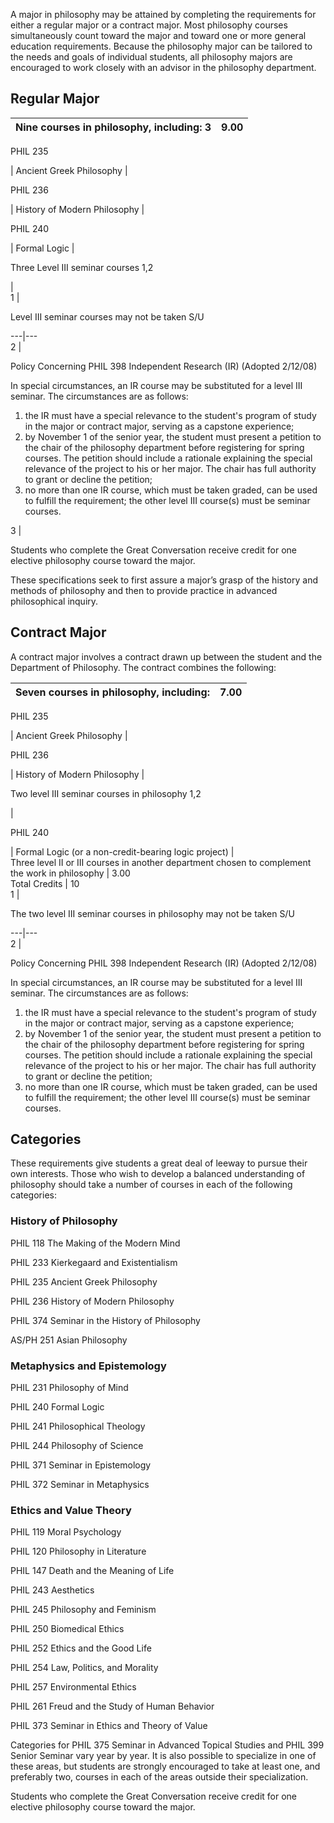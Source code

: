 A major in philosophy may be attained by completing the requirements for
either a regular major or a contract major. Most philosophy courses
simultaneously count toward the major and toward one or more general education
requirements. Because the philosophy major can be tailored to the needs and
goals of individual students, all philosophy majors are encouraged to work
closely with an advisor in the philosophy department.

##  Regular Major

Nine courses in philosophy, including:  3  |  9.00  
---|---  
  
PHIL 235

|  Ancient Greek Philosophy  |  
  
PHIL 236

|  History of Modern Philosophy  |  
  
PHIL 240

|  Formal Logic  |  
  
Three Level III seminar courses  1,2

|  
1  |

Level III seminar courses may not be taken S/U  
  
---|---  
2  |

Policy Concerning PHIL 398 Independent Research (IR) (Adopted 2/12/08)

In special circumstances, an IR course may be substituted for a level III
seminar. The circumstances are as follows:

  1. the IR must have a special relevance to the student's program of study in the major or contract major, serving as a capstone experience; 
  2. by November 1 of the senior year, the student must present a petition to the chair of the philosophy department before registering for spring courses. The petition should include a rationale explaining the special relevance of the project to his or her major. The chair has full authority to grant or decline the petition; 
  3. no more than one IR course, which must be taken graded, can be used to fulfill the requirement; the other level III course(s) must be seminar courses. 

  
3  |

Students who complete the Great Conversation receive credit for one elective
philosophy course toward the major.  
  
These specifications seek to first assure a major’s grasp of the history and
methods of philosophy and then to provide practice in advanced philosophical
inquiry.

##  Contract Major

A contract major involves a contract drawn up between the student and the
Department of Philosophy. The contract combines the following:

Seven courses in philosophy, including:  |  7.00  
---|---  
  
PHIL 235

|  Ancient Greek Philosophy  |  
  
PHIL 236

|  History of Modern Philosophy  |  
  
Two level III seminar courses in philosophy  1,2

|  
  
PHIL 240

|  Formal Logic (or a non-credit-bearing logic project)  |  
Three level II or III courses in another department chosen to complement the
work in philosophy  |  3.00  
Total Credits  |  10  
1  |

The two level III seminar courses in philosophy may not be taken S/U  
  
---|---  
2  |

Policy Concerning PHIL 398 Independent Research (IR) (Adopted 2/12/08)

In special circumstances, an IR course may be substituted for a level III
seminar. The circumstances are as follows:

  1. the IR must have a special relevance to the student's program of study in the major or contract major, serving as a capstone experience; 
  2. by November 1 of the senior year, the student must present a petition to the chair of the philosophy department before registering for spring courses. The petition should include a rationale explaining the special relevance of the project to his or her major. The chair has full authority to grant or decline the petition; 
  3. no more than one IR course, which must be taken graded, can be used to fulfill the requirement; the other level III course(s) must be seminar courses. 

  
  
##  Categories

These requirements give students a great deal of leeway to pursue their own
interests. Those who wish to develop a balanced understanding of philosophy
should take a number of courses in each of the following categories:

###  History of Philosophy

PHIL 118 The Making of the Modern Mind

PHIL 233 Kierkegaard and Existentialism

PHIL 235 Ancient Greek Philosophy

PHIL 236 History of Modern Philosophy

PHIL 374 Seminar in the History of Philosophy

AS/PH 251 Asian Philosophy

###  Metaphysics and Epistemology

PHIL 231 Philosophy of Mind

PHIL 240 Formal Logic

PHIL 241 Philosophical Theology

PHIL 244 Philosophy of Science

PHIL 371 Seminar in Epistemology

PHIL 372 Seminar in Metaphysics

###  Ethics and Value Theory

PHIL 119 Moral Psychology

PHIL 120 Philosophy in Literature

PHIL 147 Death and the Meaning of Life

PHIL 243 Aesthetics

PHIL 245 Philosophy and Feminism

PHIL 250 Biomedical Ethics

PHIL 252 Ethics and the Good Life

PHIL 254 Law, Politics, and Morality

PHIL 257 Environmental Ethics

PHIL 261 Freud and the Study of Human Behavior

PHIL 373 Seminar in Ethics and Theory of Value

Categories for PHIL 375 Seminar in Advanced Topical Studies and PHIL 399
Senior Seminar vary year by year. It is also possible to specialize in one of
these areas, but students are strongly encouraged to take at least one, and
preferably two, courses in each of the areas outside their specialization.

Students who complete the Great Conversation receive credit for one elective
philosophy course toward the major.

